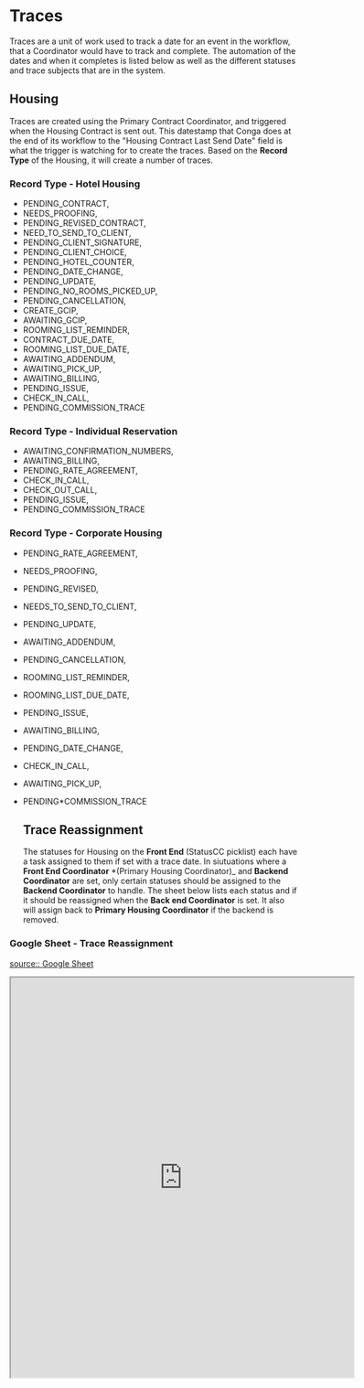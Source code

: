 # Traces

Traces are a unit of work used to track a date for an event in the workflow, that a Coordinator would have to track and complete. The automation of the dates and when it completes is listed below as well as the different statuses and trace subjects that are in the system.

## Housing

Traces are created using the Primary Contract Coordinator, and triggered when the Housing Contract is sent out. This datestamp that Conga does at the end of its workflow to the "Housing Contract Last Send Date" field is what the trigger is watching for to create the traces. Based on the **Record Type** of the Housing, it will create a number of traces.

### Record Type - Hotel Housing

- PENDING_CONTRACT,
- NEEDS_PROOFING,
- PENDING_REVISED_CONTRACT,
- NEED_TO_SEND_TO_CLIENT,
- PENDING_CLIENT_SIGNATURE,
- PENDING_CLIENT_CHOICE,
- PENDING_HOTEL_COUNTER,
- PENDING_DATE_CHANGE,
- PENDING_UPDATE,
- PENDING_NO_ROOMS_PICKED_UP,
- PENDING_CANCELLATION,
- CREATE_GCIP,
- AWAITING_GCIP,
- ROOMING_LIST_REMINDER,
- CONTRACT_DUE_DATE,
- ROOMING_LIST_DUE_DATE,
- AWAITING_ADDENDUM,
- AWAITING_PICK_UP,
- AWAITING_BILLING,
- PENDING_ISSUE,
- CHECK_IN_CALL,
- PENDING_COMMISSION_TRACE

### Record Type - Individual Reservation

- AWAITING_CONFIRMATION_NUMBERS,
- AWAITING_BILLING,
- PENDING_RATE_AGREEMENT,
- CHECK_IN_CALL,
- CHECK_OUT_CALL,
- PENDING_ISSUE,
- PENDING_COMMISSION_TRACE

### Record Type - Corporate Housing

- PENDING_RATE_AGREEMENT,
- NEEDS_PROOFING,
- PENDING_REVISED,
- NEEDS_TO_SEND_TO_CLIENT,
- PENDING_UPDATE,
- AWAITING_ADDENDUM,
- PENDING_CANCELLATION,
- ROOMING_LIST_REMINDER,
- ROOMING_LIST_DUE_DATE,
- PENDING_ISSUE,
- AWAITING_BILLING,
- PENDING_DATE_CHANGE,
- CHECK_IN_CALL,
- AWAITING_PICK_UP,
- PENDING\*COMMISSION_TRACE

  ## Trace Reassignment

  The statuses for Housing on the **Front End** (StatusCC picklist) each have a task assigned to them if set with a trace date. In siutuations where a **Front End Coordinator** \*(Primary Housing Coordinator)\_ and **Backend Coordinator** are set, only certain statuses should be assigned to the **Backend Coordinator** to handle. The sheet below lists each status and if it should be reassigned when the **Back end Coordinator** is set. It also will assign back to **Primary Housing Coordinator** if the backend is removed.

### Google Sheet - Trace Reassignment

[source:: Google Sheet](https://docs.google.com/spreadsheets/d/e/2PACX-1vTI3TAuXXMfal6AoPo7221t9A_fh23pRSvjC1cz2DTy_riyDAemixLec23V4IEuA-HNLR0H8NipiOI2/pubhtml)

<iframe src="https://docs.google.com/spreadsheets/d/e/2PACX-1vTI3TAuXXMfal6AoPo7221t9A_fh23pRSvjC1cz2DTy_riyDAemixLec23V4IEuA-HNLR0H8NipiOI2/pubhtml?widget=true&amp;headers=false" height="700" width="600"></iframe>
